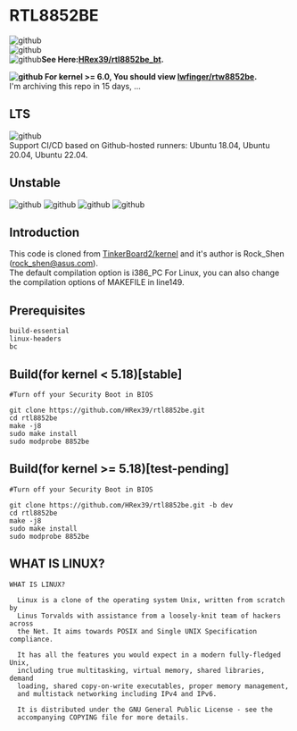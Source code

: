 # RTL8852BE
![github](https://img.shields.io/badge/Kernel<5.18-success-brightgreen.svg?style=for-the-badge&logo=linux&logoColor=ffffff)  
![github](https://img.shields.io/badge/Kernel>=5.18-unstable_but_works-blue.svg?style=for-the-badge&logo=linux&logoColor=ffffff)  
![github](https://img.shields.io/badge/-bluetooth_partly_supported-blue.svg?style=for-the-badge&logo=bluetooth&logoColor=ffffff)**See Here:[HRex39/rtl8852be_bt](https://github.com/HRex39/rtl8852be_bt).**  
  
**![github](https://img.shields.io/badge/Kernel>=6.0-Not_Longer_Maintain(but_you_can_try)-red.svg?style=for-the-badge&logo=linux&logoColor=ffffff)  
For kernel >= 6.0, You should view [lwfinger/rtw8852be](https://github.com/lwfinger/rtw8852be).**   
I'm archiving this repo in 15 days, ...
## LTS
![github](https://img.shields.io/badge/-Ubuntu-555555.svg?style=for-the-badge&logo=ubuntu&logoColor=E95420)  
Support CI/CD based on Github-hosted runners: Ubuntu 18.04, Ubuntu 20.04, Ubuntu 22.04.  
  
## Unstable
![github](https://img.shields.io/badge/-Debian-555555.svg?style=for-the-badge&logo=debian)
![github](https://img.shields.io/badge/-Centos-555555.svg?style=for-the-badge&logo=centos)
![github](https://img.shields.io/badge/-Arch-555555.svg?style=for-the-badge&logo=archlinux&logoColor=ffffff)
![github](https://img.shields.io/badge/-Others-555555.svg?style=for-the-badge&logo=linux&logoColor=ffffff)
## Introduction
This code is cloned from [TinkerBoard2/kernel](https://github.com/TinkerBoard2/kernel) and it's author is Rock_Shen (rock_shen@asus.com).  
The default compilation option is i386_PC For Linux, you can also change the compilation options of MAKEFILE in line149.  
## Prerequisites
```
build-essential 
linux-headers
bc
```
## Build(for kernel < 5.18)[stable]
```
#Turn off your Security Boot in BIOS

git clone https://github.com/HRex39/rtl8852be.git
cd rtl8852be
make -j8
sudo make install
sudo modprobe 8852be
```

## Build(for kernel >= 5.18)[test-pending]
```
#Turn off your Security Boot in BIOS

git clone https://github.com/HRex39/rtl8852be.git -b dev
cd rtl8852be
make -j8
sudo make install
sudo modprobe 8852be
```

## WHAT IS LINUX?
```
WHAT IS LINUX?

  Linux is a clone of the operating system Unix, written from scratch by
  Linus Torvalds with assistance from a loosely-knit team of hackers across
  the Net. It aims towards POSIX and Single UNIX Specification compliance.

  It has all the features you would expect in a modern fully-fledged Unix,
  including true multitasking, virtual memory, shared libraries, demand
  loading, shared copy-on-write executables, proper memory management,
  and multistack networking including IPv4 and IPv6.

  It is distributed under the GNU General Public License - see the
  accompanying COPYING file for more details. 
```
